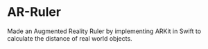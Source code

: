 # AR-Ruler
Made an Augmented Reality Ruler by implementing ARKit in Swift to calculate the distance of real world objects.
